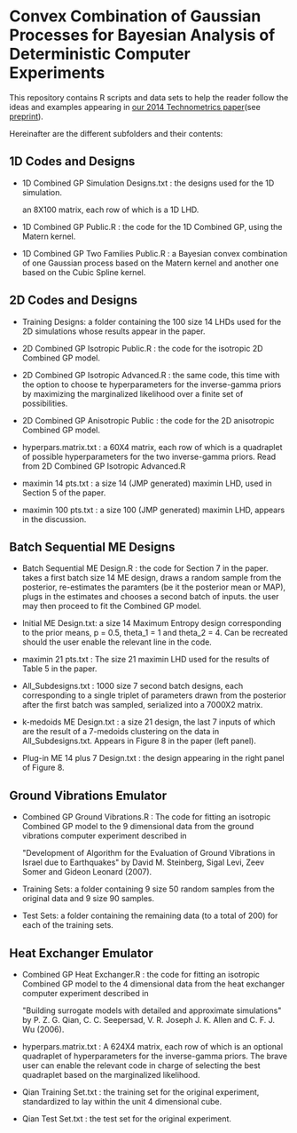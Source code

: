 # Convex Combination of Gaussian Processes for Bayesian Analysis of Deterministic Computer Experiments

This repository contains R scripts and data sets to help the reader follow the ideas and examples appearing in [our 2014 Technometrics paper](https://www.tandfonline.com/doi/abs/10.1080/00401706.2013.861629)(see [preprint](https://drive.google.com/file/d/19rzOfv4Zwhyv-cIdWWo09OwXmszR-TNV/view?usp=drive_link)).

Hereinafter are the different subfolders and their contents:

## 1D Codes and Designs 

- 1D Combined GP Simulation Designs.txt : the designs used for the 1D simulation.

  an 8X100 matrix, each row of which is a 1D LHD.


- 1D Combined GP Public.R : the code for the 1D Combined GP, using the Matern kernel.


- 1D Combined GP Two Families Public.R : a Bayesian convex combination of one Gaussian 
  process based on the Matern kernel and another one based on the Cubic Spline kernel.

## 2D Codes and Designs 

- Training Designs: a folder containing the 100 size 14 LHDs used for the 2D 
  simulations whose results appear in the paper.

- 2D Combined GP Isotropic Public.R : the code for the isotropic 2D Combined GP model.

- 2D Combined GP Isotropic Advanced.R : the same code, this time with the option to 
  choose te hyperparameters for the inverse-gamma priors by maximizing the marginalized 
  likelihood over a finite set of possibilities.

- 2D Combined GP Anisotropic Public : the code for the 2D anisotropic Combined GP model.

- hyperpars.matrix.txt : a 60X4 matrix, each row of which is a quadraplet of possible 
  hyperparameters for the two inverse-gamma priors. Read from 
  2D Combined GP Isotropic Advanced.R

- maximin 14 pts.txt : a size 14 (JMP generated) maximin LHD, used in Section 5 of the paper.

- maximin 100 pts.txt : a size 100 (JMP generated) maximin LHD, appears in the discussion.

## Batch Sequential ME Designs

- Batch Sequential ME Design.R : the code for Section 7 in the paper. takes a first batch size
  14 ME design, draws a random sample from the posterior, re-estimates the paramters (be it
  the posterior mean or MAP), plugs in the estimates and chooses a second batch of inputs. the
  user may then proceed to fit the Combined GP model.

- Initial ME Design.txt: a size 14 Maximum Entropy design corresponding to the prior means,
  p = 0.5, theta_1 = 1 and theta_2 = 4. Can be recreated should the user enable the
  relevant line in the code.	

- maximin 21 pts.txt : The size 21 maximin LHD used for the results of Table 5 in the paper.

- All_Subdesigns.txt : 1000 size 7 second batch designs, each corresponding to a single triplet 
  of parameters drawn from the posterior after the first batch was sampled, serialized into a 
  7000X2 matrix.
  
- k-medoids ME Design.txt : a size 21 design, the last 7 inputs of which are the result of a
  7-medoids clustering on the data in All_Subdesigns.txt. Appears in Figure 8 in the paper 
  (left panel).

- Plug-in ME 14 plus 7 Design.txt : the design appearing in the right panel of Figure 8.
  
## Ground Vibrations Emulator

- Combined GP Ground Vibrations.R : The code for fitting an isotropic Combined GP model to the
  9 dimensional data from the ground vibrations computer experiment described in

	"Development of Algorithm for the Evaluation of Ground Vibrations in Israel due to 
         Earthquakes" by David M. Steinberg, Sigal Levi, Zeev Somer and Gideon Leonard (2007).

- Training Sets: a folder containing 9 size 50 random samples from the original data and 9 
  size 90 samples.

- Test Sets: a folder containing the remaining data (to a total of 200) for each of the 
  training sets.

## Heat Exchanger Emulator 

- Combined GP Heat Exchanger.R : the code for fitting an isotropic Combined GP model to the 4
  dimensional data from the heat exchanger computer experiment described in

  "Building surrogate models with detailed and approximate simulations" by P. Z. G. Qian, 
   C. C. Seepersad, V. R. Joseph J. K. Allen and C. F. J. Wu (2006).

- hyperpars.matrix.txt : A 624X4 matrix, each row of which is an optional quadraplet of 
  hyperparameters for the inverse-gamma priors. The brave user can enable the relevant code
  in charge of selecting the best quadraplet based on the marginalized likelihood.

 - Qian Training Set.txt : the training set for the original experiment, standardized to lay
   within the unit 4 dimensional cube.

- Qian Test Set.txt : the test set for the original experiment.
